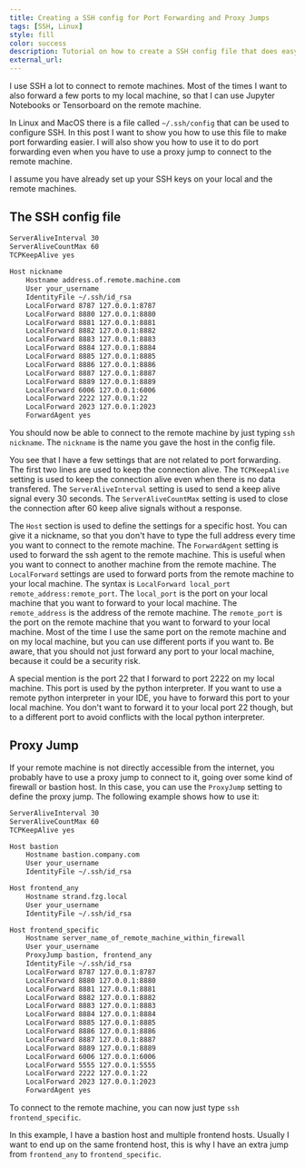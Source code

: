 ```yaml
---
title: Creating a SSH config for Port Forwarding and Proxy Jumps
tags: [SSH, Linux]
style: fill
color: success
description: Tutorial on how to create a SSH config file that does easy port forwarding even with proxy jumps.
external_url:
---
```


I use SSH a lot to connect to remote machines. Most of the times I want to also forward a few ports to my local machine,
so that I can use Jupyter Notebooks or Tensorboard on the remote machine. 

In Linux and MacOS there is a file called `~/.ssh/config` that can be used to configure SSH. In this post I want to show
you how to use this file to make port forwarding easier. I will also show you how to use it to do port forwarding even
when you have to use a proxy jump to connect to the remote machine.

I assume you have already set up your SSH keys on your local and the remote machines.

## The SSH config file

```bash
ServerAliveInterval 30
ServerAliveCountMax 60
TCPKeepAlive yes
    
Host nickname
    Hostname address.of.remote.machine.com
    User your_username
    IdentityFile ~/.ssh/id_rsa
    LocalForward 8787 127.0.0.1:8787
    LocalForward 8880 127.0.0.1:8880
    LocalForward 8881 127.0.0.1:8881
    LocalForward 8882 127.0.0.1:8882
    LocalForward 8883 127.0.0.1:8883
    LocalForward 8884 127.0.0.1:8884
    LocalForward 8885 127.0.0.1:8885
    LocalForward 8886 127.0.0.1:8886
    LocalForward 8887 127.0.0.1:8887
    LocalForward 8889 127.0.0.1:8889
    LocalForward 6006 127.0.0.1:6006
    LocalForward 2222 127.0.0.1:22
    LocalForward 2023 127.0.0.1:2023
    ForwardAgent yes
```

You should now be able to connect to the remote machine by just typing `ssh nickname`. The `nickname` is the name you
gave the host in the config file. 

You see that I have a few settings that are not related to port forwarding. The first two lines are used to keep the
connection alive. The `TCPKeepAlive` setting is used to keep the connection alive even when there is no data transfered.
The `ServerAliveInterval` setting is used to send a keep alive signal every 30 seconds. The `ServerAliveCountMax` setting
is used to close the connection after 60 keep alive signals without a response. 

The `Host` section is used to define the settings for a specific host. You can give it a nickname, so that you don't have
to type the full address every time you want to connect to the remote machine. The `ForwardAgent` setting is used to
forward the ssh agent to the remote machine. This is useful when you want to connect to another machine from the remote
machine. The `LocalForward` settings are used to forward ports from the remote machine to your local machine. The syntax
is `LocalForward local_port remote_address:remote_port`. The `local_port` is the port on your local machine that you want
to forward to your local machine. The `remote_address` is the address of the remote machine. The `remote_port` is the
port on the remote machine that you want to forward to your local machine. Most of the time I use the same port on the
remote machine and on my local machine, but you can use different ports if you want to. Be aware, that you should not
just forward any port to your local machine, because it could be a security risk.

A special mention is the port 22 that I forward to port 2222 on my local machine. This port is used by the python 
interpreter. If you want to use a remote python interpreter in your IDE, you have to forward this port to your local
machine. You don't want to forward it to your local port 22 though, but to a different port to avoid conflicts with the
local python interpreter.

## Proxy Jump

If your remote machine is not directly accessible from the internet, you probably have to use a proxy jump to connect to
it, going over some kind of firewall or bastion host. In this case, you can use the `ProxyJump` setting to define the
proxy jump. The following example shows how to use it:

```bash
ServerAliveInterval 30
ServerAliveCountMax 60
TCPKeepAlive yes

Host bastion
    Hostname bastion.company.com
    User your_username
    IdentityFile ~/.ssh/id_rsa

Host frontend_any
    Hostname strand.fzg.local
    User your_username
    IdentityFile ~/.ssh/id_rsa

Host frontend_specific
    Hostname server_name_of_remote_machine_within_firewall
    User your_username
    ProxyJump bastion, frontend_any
    IdentityFile ~/.ssh/id_rsa
    LocalForward 8787 127.0.0.1:8787
    LocalForward 8880 127.0.0.1:8880
    LocalForward 8881 127.0.0.1:8881
    LocalForward 8882 127.0.0.1:8882
    LocalForward 8883 127.0.0.1:8883
    LocalForward 8884 127.0.0.1:8884
    LocalForward 8885 127.0.0.1:8885
    LocalForward 8886 127.0.0.1:8886
    LocalForward 8887 127.0.0.1:8887
    LocalForward 8889 127.0.0.1:8889
    LocalForward 6006 127.0.0.1:6006
    LocalForward 5555 127.0.0.1:5555
    LocalForward 2222 127.0.0.1:22
    LocalForward 2023 127.0.0.1:2023
    ForwardAgent yes
```

To connect to the remote machine, you can now just type `ssh frontend_specific`. 

In this example, I have a bastion host and multiple frontend hosts. Usually I want to end up on the same frontend host,
this is why I have an extra jump from `frontend_any` to `frontend_specific`.

